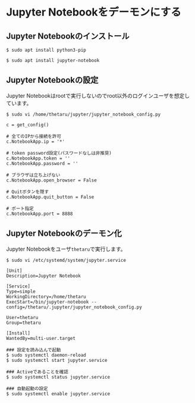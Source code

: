 # Jupyter Notebookをデーモンにする
## Jupyter Notebookのインストール
```
$ sudo apt install python3-pip
```
```
$ sudo apt install jupyter-notebook
```
## Jupyter Notebookの設定
Jupyter Notebookはrootで実行しないのでroot以外のログインユーザを想定しています。
```
$ sudo vi /home/thetaru/jupyter/jupyter_notebook_config.py
```
```
c = get_config()

# 全てのIPから接続を許可
c.NotebookApp.ip = '*'

# token password設定(パスワードなしは非推奨)
c.NotebookApp.token = ''
c.NotebookApp.password = ''

# ブラウザは立ち上げない
c.NotebookApp.open_browser = False

# Quitボタンを隠す
c.NotebookApp.quit_button = False

# ポート指定
c.NotebookApp.port = 8888
```
## Jupyter Notebookのデーモン化
Jupyter Notebookをユーザ`thetaru`で実行します。
```
$ sudo vi /etc/systemd/system/jupyter.service
```
```
[Unit]
Description=Jupyter Notebook

[Service]
Type=simple
WorkingDirectory=/home/thetaru
ExecStart=/bin/jupyter-notebook --config=/thetaru/.jupyter/jupyter_notebook_config.py

User=thetaru
Group=thetaru

[Install]
WantedBy=multi-user.target
```
```
### 設定を読み込んで起動
$ sudo systemctl daemon-reload
$ sudo systemctl start jupyter.service
```
```
### Activeであることを確認
$ sudo systemctl status jupyter.service
```
```
### 自動起動の設定
$ sudo systemctl enable jupyter.service
```
